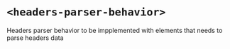 # `<headers-parser-behavior>`

Headers parser behavior to be impplemented with elements that needs to parse headers data
